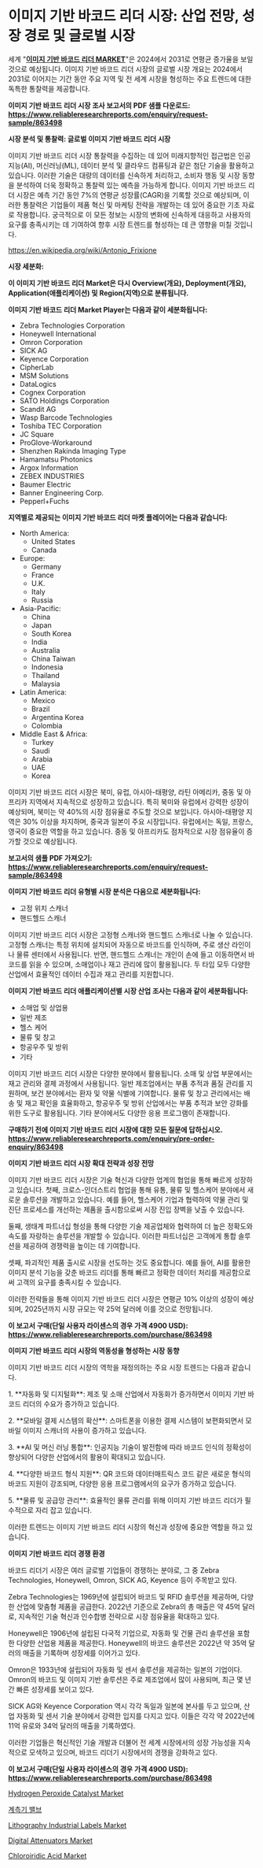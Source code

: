 <p><h1>이미지 기반 바코드 리더 시장: 산업 전망, 성장 경로 및 글로벌 시장</h1></p><p>세계 "<strong><a href="https://www.reliableresearchreports.com/image-based-barcode-reader-r863498">이미지 기반 바코드 리더 MARKET</a></strong>"은 2024에서 2031로 연평균 증가율을 보일 것으로 예상됩니다. 이미지 기반 바코드 리더 시장의 글로벌 시장 개요는 2024에서 2031로 이어지는 기간 동안 주요 지역 및 전 세계 시장을 형성하는 주요 트렌드에 대한 독특한 통찰력을 제공합니다.</p>
<p><strong>이미지 기반 바코드 리더 시장 조사 보고서의 PDF 샘플 다운로드: <a href="https://www.reliableresearchreports.com/enquiry/request-sample/863498">https://www.reliableresearchreports.com/enquiry/request-sample/863498</a></strong></p>
<p><strong>시장 분석 및 통찰력: 글로벌 이미지 기반 바코드 리더 시장</strong></p>
<p><p>이미지 기반 바코드 리더 시장 통찰력을 수집하는 데 있어 미래지향적인 접근법은 인공지능(AI), 머신러닝(ML), 데이터 분석 및 클라우드 컴퓨팅과 같은 첨단 기술을 활용하고 있습니다. 이러한 기술은 대량의 데이터를 신속하게 처리하고, 소비자 행동 및 시장 동향을 분석하여 더욱 정확하고 통찰력 있는 예측을 가능하게 합니다. 이미지 기반 바코드 리더 시장은 예측 기간 동안 7%의 연평균 성장률(CAGR)을 기록할 것으로 예상되며, 이러한 통찰력은 기업들이 제품 혁신 및 마케팅 전략을 개발하는 데 있어 중요한 기초 자료로 작용합니다. 궁극적으로 이 모든 정보는 시장의 변화에 신속하게 대응하고 사용자의 요구를 충족시키는 데 기여하여 향후 시장 트렌드를 형성하는 데 큰 영향을 미칠 것입니다.</p></p>
<p><a href="%7CAUTHORITHY_DOMAIN_URL%7C">https://en.wikipedia.org/wiki/Antonio_Frixione</a></p>
<p><strong>시장 세분화:</strong></p>
<p><strong>이 이미지 기반 바코드 리더 Market은 다시 Overview(개요), Deployment(개요), Application(애플리케이션) 및 Region(지역)으로 분류됩니다.</strong></p>
<p><strong>이미지 기반 바코드 리더 Market Player는 다음과 같이 세분화됩니다:</strong></p>
<p><ul><li>Zebra Technologies Corporation</li><li>Honeywell International</li><li>Omron Corporation</li><li>SICK AG</li><li>Keyence Corporation</li><li>CipherLab</li><li>MSM Solutions</li><li>DataLogics</li><li>Cognex Corporation</li><li>SATO Holdings Corporation</li><li>Scandit AG</li><li>Wasp Barcode Technologies</li><li>Toshiba TEC Corporation</li><li>JC Square</li><li>ProGlove-Workaround</li><li>Shenzhen Rakinda Imaging Type</li><li>Hamamatsu Photonics</li><li>Argox Information</li><li>ZEBEX INDUSTRIES</li><li>Baumer Electric</li><li>Banner Engineering Corp.</li><li>Pepperl+Fuchs</li></ul></p>
<p><strong>지역별로 제공되는 이미지 기반 바코드 리더 마켓 플레이어는 다음과 같습니다:</strong></p>
<p><ul>
    <li>
        North America:
        <ul>
            <li>United States</li>
            <li>Canada</li>
        </ul>
    </li>
    <li>
        Europe:
        <ul>
            <li>Germany</li>
            <li>France</li>
            <li>U.K.</li>
            <li>Italy</li>
            <li>Russia</li>
        </ul>
    </li>
    <li>
        Asia-Pacific:
        <ul>
            <li>China</li>
            <li>Japan</li>
            <li>South Korea</li>
            <li>India</li>
            <li>Australia</li>
            <li>China Taiwan</li>
            <li>Indonesia</li>
            <li>Thailand</li>
            <li>Malaysia</li>
        </ul>
    </li>
    <li>
        Latin America:
        <ul>
            <li>Mexico</li>
            <li>Brazil</li>
            <li>Argentina Korea</li>
            <li>Colombia</li>
        </ul>
    </li>
    <li>
        Middle East & Africa:
        <ul>
            <li>Turkey</li>
            <li>Saudi</li>
            <li>Arabia</li>
            <li>UAE</li>
            <li>Korea</li>
        </ul>
    </li>
    </ul></p>
<p><p>이미지 기반 바코드 리더 시장은 북미, 유럽, 아시아-태평양, 라틴 아메리카, 중동 및 아프리카 지역에서 지속적으로 성장하고 있습니다. 특히 북미와 유럽에서 강력한 성장이 예상되며, 북미는 약 40%의 시장 점유율로 주도할 것으로 보입니다. 아시아-태평양 지역은 30% 이상을 차지하며, 중국과 일본이 주요 시장입니다. 유럽에서는 독일, 프랑스, 영국이 중요한 역할을 하고 있습니다. 중동 및 아프리카도 점차적으로 시장 점유율이 증가할 것으로 예상됩니다.</p></p>
<p><strong>보고서의 샘플 PDF 가져오기: <a href="https://www.reliableresearchreports.com/enquiry/request-sample/863498">https://www.reliableresearchreports.com/enquiry/request-sample/863498</a></strong></p>
<p><strong>이미지 기반 바코드 리더 유형별 시장 분석은 다음으로 세분화됩니다:</strong></p>
<p><ul><li>고정 위치 스캐너</li><li>핸드헬드 스캐너</li></ul></p>
<p><p>이미지 기반 바코드 리더 시장은 고정형 스캐너와 핸드헬드 스캐너로 나눌 수 있습니다. 고정형 스캐너는 특정 위치에 설치되어 자동으로 바코드를 인식하며, 주로 생산 라인이나 물류 센터에서 사용됩니다. 반면, 핸드헬드 스캐너는 개인이 손에 들고 이동하면서 바코드를 읽을 수 있으며, 소매업이나 재고 관리에 많이 활용됩니다. 두 타입 모두 다양한 산업에서 효율적인 데이터 수집과 재고 관리를 지원합니다.</p></p>
<p><strong>이미지 기반 바코드 리더 애플리케이션별 시장 산업 조사는 다음과 같이 세분화됩니다:</strong></p>
<p><ul><li>소매업 및 상업용</li><li>일반 제조</li><li>헬스 케어</li><li>물류 및 창고</li><li>항공우주 및 방위</li><li>기타</li></ul></p>
<p><p>이미지 기반 바코드 리더 시장은 다양한 분야에서 활용됩니다. 소매 및 상업 부문에서는 재고 관리와 결제 과정에서 사용됩니다. 일반 제조업에서는 부품 추적과 품질 관리를 지원하며, 보건 분야에서는 환자 및 약물 식별에 기여합니다. 물류 및 창고 관리에서는 배송 및 재고 확인을 효율화하고, 항공우주 및 방위 산업에서는 부품 추적과 보안 강화를 위한 도구로 활용됩니다. 기타 분야에서도 다양한 응용 프로그램이 존재합니다.</p></p>
<p><strong>구매하기 전에 이미지 기반 바코드 리더 시장에 대한 모든 질문에 답하십시오. <a href="https://www.reliableresearchreports.com/enquiry/pre-order-enquiry/863498">https://www.reliableresearchreports.com/enquiry/pre-order-enquiry/863498</a></strong></p>
<p><strong>이미지 기반 바코드 리더 시장 확대 전략과 성장 전망</strong></p>
<p><p>이미지 기반 바코드 리더 시장은 기술 혁신과 다양한 업계의 협업을 통해 빠르게 성장하고 있습니다. 첫째, 크로스-인더스트리 협업을 통해 유통, 물류 및 헬스케어 분야에서 새로운 솔루션을 개발하고 있습니다. 예를 들어, 헬스케어 기업과 협력하여 약물 관리 및 진단 프로세스를 개선하는 제품을 출시함으로써 시장 진입 장벽을 낮출 수 있습니다.</p><p>둘째, 생태계 파트너십 형성을 통해 다양한 기술 제공업체와 협력하여 더 높은 정확도와 속도를 자랑하는 솔루션을 개발할 수 있습니다. 이러한 파트너십은 고객에게 통합 솔루션을 제공하여 경쟁력을 높이는 데 기여합니다.</p><p>셋째, 파괴적인 제품 출시로 시장을 선도하는 것도 중요합니다. 예를 들어, AI를 활용한 이미지 분석 기능을 갖춘 바코드 리더를 통해 빠르고 정확한 데이터 처리를 제공함으로써 고객의 요구를 충족시킬 수 있습니다.</p><p>이러한 전략들을 통해 이미지 기반 바코드 리더 시장은 연평균 10% 이상의 성장이 예상되며, 2025년까지 시장 규모는 약 25억 달러에 이를 것으로 전망됩니다.</p></p>
<p><strong>이 보고서 구매(단일 사용자 라이센스의 경우 가격 4900 USD): <a href="https://www.reliableresearchreports.com/purchase/863498">https://www.reliableresearchreports.com/purchase/863498</a></strong></p>
<p><strong>이미지 기반 바코드 리더 시장의 역동성을 형성하는 시장 동향</strong></p>
<p><p>이미지 기반 바코드 리더 시장의 역학을 재정의하는 주요 시장 트렌드는 다음과 같습니다.</p><p>1. **자동화 및 디지털화**: 제조 및 소매 산업에서 자동화가 증가하면서 이미지 기반 바코드 리더의 수요가 증가하고 있습니다. </p><p>2. **모바일 결제 시스템의 확산**: 스마트폰을 이용한 결제 시스템이 보편화되면서 모바일 이미지 스캐너의 사용이 증가하고 있습니다.</p><p>3. **AI 및 머신 러닝 통합**: 인공지능 기술이 발전함에 따라 바코드 인식의 정확성이 향상되어 다양한 산업에서의 활용이 확대되고 있습니다.</p><p>4. **다양한 바코드 형식 지원**: QR 코드와 데이터매트릭스 코드 같은 새로운 형식의 바코드 지원이 강조되며, 다양한 응용 프로그램에서의 요구가 증가하고 있습니다.</p><p>5. **물류 및 공급망 관리**: 효율적인 물류 관리를 위해 이미지 기반 바코드 리더가 필수적으로 자리 잡고 있습니다. </p><p>이러한 트렌드는 이미지 기반 바코드 리더 시장의 혁신과 성장에 중요한 역할을 하고 있습니다.</p></p>
<p><strong>이미지 기반 바코드 리더 경쟁 환경</strong></p>
<p><p>바코드 리더기 시장은 여러 글로벌 기업들이 경쟁하는 분야로, 그 중 Zebra Technologies, Honeywell, Omron, SICK AG, Keyence 등이 주목받고 있다. </p><p>Zebra Technologies는 1969년에 설립되어 바코드 및 RFID 솔루션을 제공하며, 다양한 산업에 맞춤형 제품을 공급한다. 2022년 기준으로 Zebra의 총 매출은 약 45억 달러로, 지속적인 기술 혁신과 인수합병 전략으로 시장 점유율을 확대하고 있다.</p><p>Honeywell은 1906년에 설립된 다국적 기업으로, 자동화 및 건물 관리 솔루션을 포함한 다양한 산업용 제품을 제공한다. Honeywell의 바코드 솔루션은 2022년 약 35억 달러의 매출을 기록하며 성장세를 이어가고 있다.</p><p>Omron은 1933년에 설립되어 자동화 및 센서 솔루션을 제공하는 일본의 기업이다. Omron의 바코드 및 이미지 기반 솔루션은 주로 제조업에서 많이 사용되며, 최근 몇 년간 빠른 성장세를 보이고 있다.</p><p>SICK AG와 Keyence Corporation 역시 각각 독일과 일본에 본사를 두고 있으며, 산업 자동화 및 센서 기술 분야에서 강력한 입지를 다지고 있다. 이들은 각각 약 2022년에 11억 유로와 34억 달러의 매출을 기록하였다.</p><p>이러한 기업들은 혁신적인 기술 개발과 더불어 전 세계 시장에서의 성장 가능성을 지속적으로 모색하고 있으며, 바코드 리더기 시장에서의 경쟁을 강화하고 있다.</p></p>
<p><strong>이 보고서 구매(단일 사용자 라이센스의 경우 가격 4900 USD): <a href="https://www.reliableresearchreports.com/purchase/863498">https://www.reliableresearchreports.com/purchase/863498</a></strong></p>
<p><p><a href="https://www.linkedin.com/pulse/hydrogen-peroxide-catalyst-market-trends-growth-outlook-2024-luj3c?trackingId=0iguCTxPR4aj9XAryx44bQ%3D%3D">Hydrogen Peroxide Catalyst Market</a></p><p><a href="https://medium.com/@ayesakhan333/%EA%B8%80%EB%A1%9C%EB%B2%8C-%EA%B3%84%EC%B8%A1-%EB%B0%B8%EB%B8%8C-%EC%8B%9C%EC%9E%A5%EC%9D%98-%EB%B6%80%EC%83%81%ED%95%98%EB%8A%94-%EA%B8%B0%ED%9A%8C%EC%99%80-%EB%8F%84%EC%A0%84-%EA%B3%BC%EC%A0%9C-2024-2031-e24ba7a7f843">계측기 밸브</a></p><p><a href="https://issuu.com/reportprime-2/docs/lithography-industrial-labels-marke_4b895fd3dead08">Lithography Industrial Labels Market</a></p><p><a href="https://github.com/sofayahoo2023/Market-Research-Report-List-6/blob/main/digital-attenuators-market.md">Digital Attenuators Market</a></p><p><a href="https://www.linkedin.com/pulse/charting-future-comprehensive-analysis-global-chloroiridic-ksmhc?trackingId=Rew%2FD1D9Tj2zap5bp7Eo1g%3D%3D">Chloroiridic Acid Market</a></p></p>